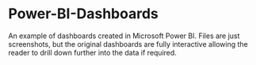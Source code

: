 # Power-BI-Dashboards
An example of dashboards created in Microsoft Power BI.  Files are just screenshots, but the original dashboards are fully interactive allowing the reader to drill down further into the data if required. 
